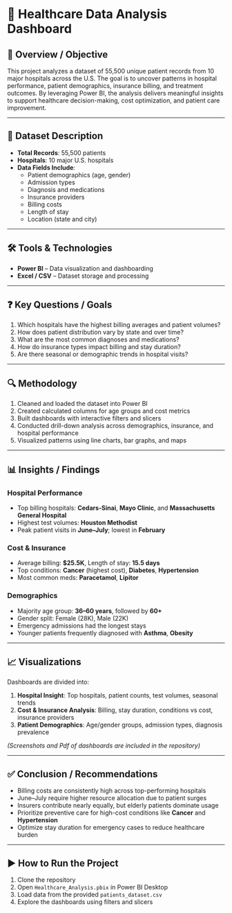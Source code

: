 # 🏥  Healthcare Data Analysis Dashboard

## 📌 Overview / Objective

This project analyzes a dataset of 55,500 unique patient records from 10 major hospitals across the U.S. The goal is to uncover patterns in hospital performance, patient demographics, insurance billing, and treatment outcomes. By leveraging Power BI, the analysis delivers meaningful insights to support healthcare decision-making, cost optimization, and patient care improvement.

---

## 📂 Dataset Description

- **Total Records**: 55,500 patients  
- **Hospitals**: 10 major U.S. hospitals  
- **Data Fields Include**:
  - Patient demographics (age, gender)
  - Admission types
  - Diagnosis and medications
  - Insurance providers
  - Billing costs
  - Length of stay
  - Location (state and city)

---

## 🛠️ Tools & Technologies

- **Power BI** – Data visualization and dashboarding  
- **Excel / CSV** – Dataset storage and processing  

---

## ❓ Key Questions / Goals

1. Which hospitals have the highest billing averages and patient volumes?
2. How does patient distribution vary by state and over time?
3. What are the most common diagnoses and medications?
4. How do insurance types impact billing and stay duration?
5. Are there seasonal or demographic trends in hospital visits?

---

## 🔍 Methodology

1. Cleaned and loaded the dataset into Power BI  
2. Created calculated columns for age groups and cost metrics  
3. Built dashboards with interactive filters and slicers  
4. Conducted drill-down analysis across demographics, insurance, and hospital performance  
5. Visualized patterns using line charts, bar graphs, and maps

---

## 📊 Insights / Findings

### Hospital Performance
- Top billing hospitals: **Cedars-Sinai**, **Mayo Clinic**, and **Massachusetts General Hospital**
- Highest test volumes: **Houston Methodist**
- Peak patient visits in **June–July**; lowest in **February**

### Cost & Insurance
- Average billing: **$25.5K**, Length of stay: **15.5 days**
- Top conditions: **Cancer** (highest cost), **Diabetes**, **Hypertension**
- Most common meds: **Paracetamol**, **Lipitor**

### Demographics
- Majority age group: **36–60 years**, followed by **60+**
- Gender split: Female (28K), Male (22K)
- Emergency admissions had the longest stays
- Younger patients frequently diagnosed with **Asthma**, **Obesity**

---

## 📈 Visualizations

Dashboards are divided into:

1. **Hospital Insight**: Top hospitals, patient counts, test volumes, seasonal trends
2. **Cost & Insurance Analysis**: Billing, stay duration, conditions vs cost, insurance providers
3. **Patient Demographics**: Age/gender groups, admission types, diagnosis prevalence

*(Screenshots  and Pdf of dashboards are included in the repository)*

---

## ✅ Conclusion / Recommendations

- Billing costs are consistently high across top-performing hospitals
- June–July require higher resource allocation due to patient surges
- Insurers contribute nearly equally, but elderly patients dominate usage
- Prioritize preventive care for high-cost conditions like **Cancer** and **Hypertension**
- Optimize stay duration for emergency cases to reduce healthcare burden

---

## ▶️ How to Run the Project

1. Clone the repository  
2. Open `Healthcare_Analysis.pbix` in Power BI Desktop  
3. Load data from the provided `patients_dataset.csv`  
4. Explore the dashboards using filters and slicers


